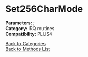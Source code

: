 # Set256CharMode

**Parameters:** ;  
**Category:** IRQ routines  
**Compatibility:** PLUS4  


[Back to Categories](../categories/irq_routines.md)  
[Back to Methods List](../../SUMMARY.md)
